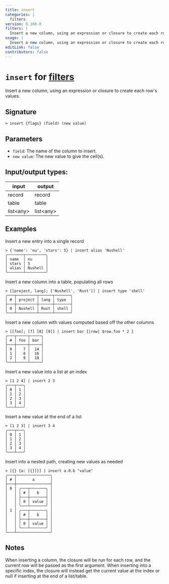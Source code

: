 ```yaml
---
title: insert
categories: |
  filters
version: 0.108.0
filters: |
  Insert a new column, using an expression or closure to create each row's values.
usage: |
  Insert a new column, using an expression or closure to create each row's values.
editLink: false
contributors: false
---
```

<!-- This file is automatically generated. Please edit the command in https://github.com/nushell/nushell instead. -->

# `insert` for [filters](/commands/categories/filters.md)

<div class='command-title'>Insert a new column, using an expression or closure to create each row&#x27;s values.</div>

## Signature

```> insert {flags} (field) (new value)```

## Parameters

 -  `field`: The name of the column to insert.
 -  `new value`: The new value to give the cell(s).


## Input/output types:

| input     | output    |
| --------- | --------- |
| record    | record    |
| table     | table     |
| list&lt;any&gt; | list&lt;any&gt; |
## Examples

Insert a new entry into a single record
```nu
> {'name': 'nu', 'stars': 5} | insert alias 'Nushell'
╭───────┬─────────╮
│ name  │ nu      │
│ stars │ 5       │
│ alias │ Nushell │
╰───────┴─────────╯
```

Insert a new column into a table, populating all rows
```nu
> [[project, lang]; ['Nushell', 'Rust']] | insert type 'shell'
╭───┬─────────┬──────┬───────╮
│ # │ project │ lang │ type  │
├───┼─────────┼──────┼───────┤
│ 0 │ Nushell │ Rust │ shell │
╰───┴─────────┴──────┴───────╯

```

Insert a new column with values computed based off the other columns
```nu
> [[foo]; [7] [8] [9]] | insert bar {|row| $row.foo * 2 }
╭───┬─────┬─────╮
│ # │ foo │ bar │
├───┼─────┼─────┤
│ 0 │   7 │  14 │
│ 1 │   8 │  16 │
│ 2 │   9 │  18 │
╰───┴─────┴─────╯

```

Insert a new value into a list at an index
```nu
> [1 2 4] | insert 2 3
╭───┬───╮
│ 0 │ 1 │
│ 1 │ 2 │
│ 2 │ 3 │
│ 3 │ 4 │
╰───┴───╯

```

Insert a new value at the end of a list
```nu
> [1 2 3] | insert 3 4
╭───┬───╮
│ 0 │ 1 │
│ 1 │ 2 │
│ 2 │ 3 │
│ 3 │ 4 │
╰───┴───╯

```

Insert into a nested path, creating new values as needed
```nu
> [{} {a: [{}]}] | insert a.0.b "value"
╭───┬───────────────╮
│ # │       a       │
├───┼───────────────┤
│ 0 │ ╭───┬───────╮ │
│   │ │ # │   b   │ │
│   │ ├───┼───────┤ │
│   │ │ 0 │ value │ │
│   │ ╰───┴───────╯ │
│ 1 │ ╭───┬───────╮ │
│   │ │ # │   b   │ │
│   │ ├───┼───────┤ │
│   │ │ 0 │ value │ │
│   │ ╰───┴───────╯ │
╰───┴───────────────╯

```

## Notes
When inserting a column, the closure will be run for each row, and the current row will be passed as the first argument.
When inserting into a specific index, the closure will instead get the current value at the index or null if inserting at the end of a list/table.